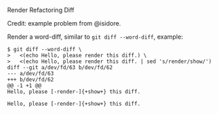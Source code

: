 Render Refactoring Diff

Credit: example problem from @isidore.

Render a word-diff, similar to `git diff --word-diff`, example:

```shell
$ git diff --word-diff \
>   <(echo Hello, please render this diff.) \
>   <(echo Hello, please render this diff. | sed 's/render/show/')
diff --git a/dev/fd/63 b/dev/fd/62
--- a/dev/fd/63
+++ b/dev/fd/62
@@ -1 +1 @@
Hello, please [-render-]{+show+} this diff.
```

```diff
Hello, please [-render-]{+show+} this diff.
```
